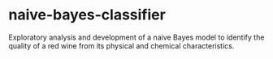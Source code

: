 # naive-bayes-classifier
 Exploratory analysis and development of a naive Bayes model to identify the quality of a red wine from its physical and chemical characteristics.
